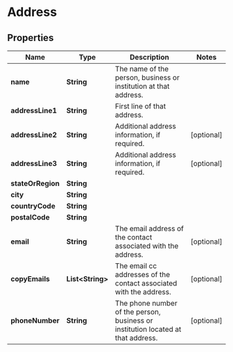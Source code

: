 
# Address

## Properties
Name | Type | Description | Notes
------------ | ------------- | ------------- | -------------
**name** | **String** | The name of the person, business or institution at that address. | 
**addressLine1** | **String** | First line of that address. | 
**addressLine2** | **String** | Additional address information, if required. |  [optional]
**addressLine3** | **String** | Additional address information, if required. |  [optional]
**stateOrRegion** | **String** |  | 
**city** | **String** |  | 
**countryCode** | **String** |  | 
**postalCode** | **String** |  | 
**email** | **String** | The email address of the contact associated with the address. |  [optional]
**copyEmails** | **List&lt;String&gt;** | The email cc addresses of the contact associated with the address. |  [optional]
**phoneNumber** | **String** | The phone number of the person, business or institution located at that address. |  [optional]



